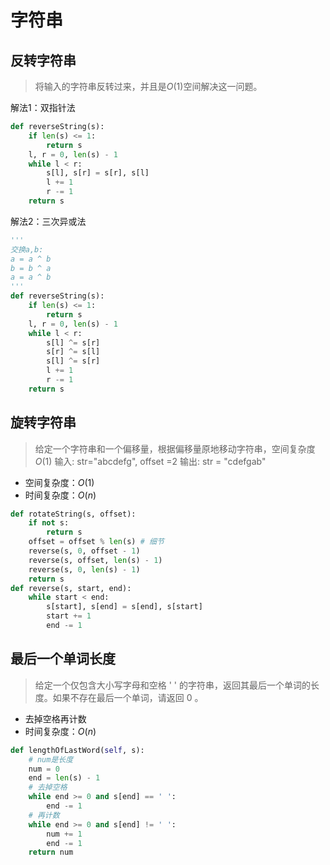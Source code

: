 # 字符串

## 反转字符串

> 将输入的字符串反转过来，并且是$O(1)$空间解决这一问题。

解法1：双指针法

```python
def reverseString(s):
    if len(s) <= 1:
        return s
    l, r = 0, len(s) - 1
    while l < r:
        s[l], s[r] = s[r], s[l]
        l += 1
        r -= 1
    return s
```

解法2：三次异或法

```python
'''
交换a,b:
a = a ^ b
b = b ^ a
a = a ^ b
'''
def reverseString(s):
    if len(s) <= 1:
        return s
    l, r = 0, len(s) - 1
    while l < r:
        s[l] ^= s[r]
        s[r] ^= s[l]
        s[l] ^= s[r]
        l += 1
        r -= 1
    return s
```

## 旋转字符串

> 给定一个字符串和一个偏移量，根据偏移量原地移动字符串，空间复杂度 $O(1)$
> 输入: str="abcdefg", offset =2
> 输出: str = "cdefgab"

- 空间复杂度：$O(1)$
- 时间复杂度：$O(n)$

```python
def rotateString(s, offset):
    if not s:
        return s
    offset = offset % len(s) # 细节
    reverse(s, 0, offset - 1)
    reverse(s, offset, len(s) - 1)
    reverse(s, 0, len(s) - 1)
    return s
def reverse(s, start, end):
    while start < end:
        s[start], s[end] = s[end], s[start]
        start += 1
        end -= 1
```

## 最后一个单词长度

> 给定一个仅包含大小写字母和空格 ' ' 的字符串，返回其最后一个单词的长度。如果不存在最后一个单词，请返回 0 。

- 去掉空格再计数
- 时间复杂度：$O(n)$

```python
def lengthOfLastWord(self, s):
    # num是长度
    num = 0
    end = len(s) - 1
    # 去掉空格
    while end >= 0 and s[end] == ' ':
        end -= 1
    # 再计数
    while end >= 0 and s[end] != ' ':
        num += 1
        end -= 1
    return num
```

